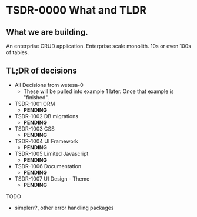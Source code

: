 # TSDR-0000 What and TLDR

## What we are building.

An enterprise CRUD application. Enterprise scale monolith. 10s or even 100s of tables.

## TL;DR of decisions

- All Decisions from wetesa-0
  - These will be pulled into example 1 later. Once that example is "finished".
- TSDR-1001 ORM
  - **PENDING**
- TSDR-1002 DB migrations
  - **PENDING**
- TSDR-1003 CSS
  - **PENDING**  
- TSDR-1004 UI Framework
  - **PENDING**  
- TSDR-1005 Limited Javascript
  - **PENDING**  
- TSDR-1006 Documentation
  - **PENDING**  
- TSDR-1007 UI Design - Theme
  - **PENDING**  


TODO
 - simplerr?, other error handling packages

